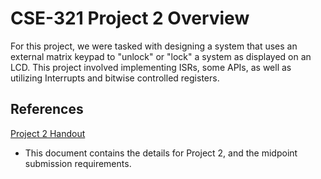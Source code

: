 # CSE-321 Project 2 Overview
For this project, we were tasked with designing a system that uses an external matrix keypad to "unlock" or "lock" a system as displayed on an LCD. This project involved implementing ISRs, some APIs, as well as utilizing Interrupts and bitwise controlled registers. 

##


## 


### 


## References
[Project 2 Handout]()
* This document contains the details for Project 2, and the midpoint submission requirements.
